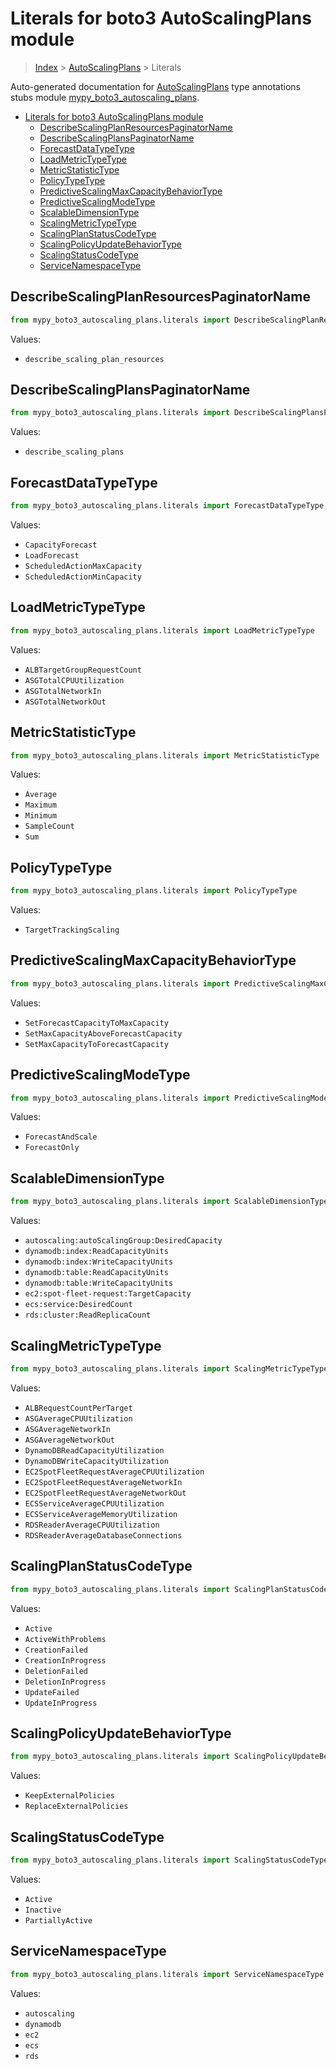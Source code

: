 # Literals for boto3 AutoScalingPlans module

> [Index](..) > [AutoScalingPlans](.) > Literals

Auto-generated documentation for
[AutoScalingPlans](https://boto3.amazonaws.com/v1/documentation/api/latest/reference/services/autoscaling-plans.html#AutoScalingPlans)
type annotations stubs module
[mypy_boto3_autoscaling_plans](https://pypi.org/project/mypy-boto3-autoscaling-plans/).

- [Literals for boto3 AutoScalingPlans module](#literals-for-boto3-autoscalingplans-module)
  - [DescribeScalingPlanResourcesPaginatorName](#describescalingplanresourcespaginatorname)
  - [DescribeScalingPlansPaginatorName](#describescalingplanspaginatorname)
  - [ForecastDataTypeType](#forecastdatatypetype)
  - [LoadMetricTypeType](#loadmetrictypetype)
  - [MetricStatisticType](#metricstatistictype)
  - [PolicyTypeType](#policytypetype)
  - [PredictiveScalingMaxCapacityBehaviorType](#predictivescalingmaxcapacitybehaviortype)
  - [PredictiveScalingModeType](#predictivescalingmodetype)
  - [ScalableDimensionType](#scalabledimensiontype)
  - [ScalingMetricTypeType](#scalingmetrictypetype)
  - [ScalingPlanStatusCodeType](#scalingplanstatuscodetype)
  - [ScalingPolicyUpdateBehaviorType](#scalingpolicyupdatebehaviortype)
  - [ScalingStatusCodeType](#scalingstatuscodetype)
  - [ServiceNamespaceType](#servicenamespacetype)

## DescribeScalingPlanResourcesPaginatorName

```python
from mypy_boto3_autoscaling_plans.literals import DescribeScalingPlanResourcesPaginatorName
```

Values:

- `describe_scaling_plan_resources`

## DescribeScalingPlansPaginatorName

```python
from mypy_boto3_autoscaling_plans.literals import DescribeScalingPlansPaginatorName
```

Values:

- `describe_scaling_plans`

## ForecastDataTypeType

```python
from mypy_boto3_autoscaling_plans.literals import ForecastDataTypeType
```

Values:

- `CapacityForecast`
- `LoadForecast`
- `ScheduledActionMaxCapacity`
- `ScheduledActionMinCapacity`

## LoadMetricTypeType

```python
from mypy_boto3_autoscaling_plans.literals import LoadMetricTypeType
```

Values:

- `ALBTargetGroupRequestCount`
- `ASGTotalCPUUtilization`
- `ASGTotalNetworkIn`
- `ASGTotalNetworkOut`

## MetricStatisticType

```python
from mypy_boto3_autoscaling_plans.literals import MetricStatisticType
```

Values:

- `Average`
- `Maximum`
- `Minimum`
- `SampleCount`
- `Sum`

## PolicyTypeType

```python
from mypy_boto3_autoscaling_plans.literals import PolicyTypeType
```

Values:

- `TargetTrackingScaling`

## PredictiveScalingMaxCapacityBehaviorType

```python
from mypy_boto3_autoscaling_plans.literals import PredictiveScalingMaxCapacityBehaviorType
```

Values:

- `SetForecastCapacityToMaxCapacity`
- `SetMaxCapacityAboveForecastCapacity`
- `SetMaxCapacityToForecastCapacity`

## PredictiveScalingModeType

```python
from mypy_boto3_autoscaling_plans.literals import PredictiveScalingModeType
```

Values:

- `ForecastAndScale`
- `ForecastOnly`

## ScalableDimensionType

```python
from mypy_boto3_autoscaling_plans.literals import ScalableDimensionType
```

Values:

- `autoscaling:autoScalingGroup:DesiredCapacity`
- `dynamodb:index:ReadCapacityUnits`
- `dynamodb:index:WriteCapacityUnits`
- `dynamodb:table:ReadCapacityUnits`
- `dynamodb:table:WriteCapacityUnits`
- `ec2:spot-fleet-request:TargetCapacity`
- `ecs:service:DesiredCount`
- `rds:cluster:ReadReplicaCount`

## ScalingMetricTypeType

```python
from mypy_boto3_autoscaling_plans.literals import ScalingMetricTypeType
```

Values:

- `ALBRequestCountPerTarget`
- `ASGAverageCPUUtilization`
- `ASGAverageNetworkIn`
- `ASGAverageNetworkOut`
- `DynamoDBReadCapacityUtilization`
- `DynamoDBWriteCapacityUtilization`
- `EC2SpotFleetRequestAverageCPUUtilization`
- `EC2SpotFleetRequestAverageNetworkIn`
- `EC2SpotFleetRequestAverageNetworkOut`
- `ECSServiceAverageCPUUtilization`
- `ECSServiceAverageMemoryUtilization`
- `RDSReaderAverageCPUUtilization`
- `RDSReaderAverageDatabaseConnections`

## ScalingPlanStatusCodeType

```python
from mypy_boto3_autoscaling_plans.literals import ScalingPlanStatusCodeType
```

Values:

- `Active`
- `ActiveWithProblems`
- `CreationFailed`
- `CreationInProgress`
- `DeletionFailed`
- `DeletionInProgress`
- `UpdateFailed`
- `UpdateInProgress`

## ScalingPolicyUpdateBehaviorType

```python
from mypy_boto3_autoscaling_plans.literals import ScalingPolicyUpdateBehaviorType
```

Values:

- `KeepExternalPolicies`
- `ReplaceExternalPolicies`

## ScalingStatusCodeType

```python
from mypy_boto3_autoscaling_plans.literals import ScalingStatusCodeType
```

Values:

- `Active`
- `Inactive`
- `PartiallyActive`

## ServiceNamespaceType

```python
from mypy_boto3_autoscaling_plans.literals import ServiceNamespaceType
```

Values:

- `autoscaling`
- `dynamodb`
- `ec2`
- `ecs`
- `rds`

